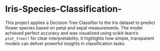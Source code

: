# Iris-Species-Classification-
This project applies a Decision Tree Classifier to the Iris dataset to predict flower species based on petal and sepal measurements. The model achieved perfect accuracy and was visualized using scikit-learn’s `plot_tree()` for clear interpretability. It highlights how simple, transparent models can deliver powerful insights in classification tasks.

